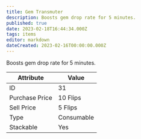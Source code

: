```yaml
---
title: Gem Transmuter
description: Boosts gem drop rate for 5 minutes.
published: true
date: 2023-02-18T16:44:34.000Z
tags: items
editor: markdown
dateCreated: 2023-02-16T00:00:00.000Z
---
```


Boosts gem drop rate for 5 minutes.

|Attribute|Value|
|-|-|
|ID|31|
|Purchase Price|10 Flips|
|Sell Price|5 Flips|
|Type|Consumable|
|Stackable|Yes|

